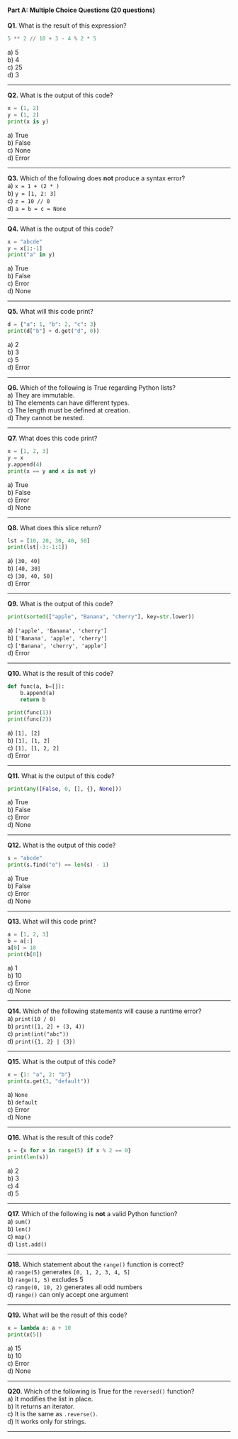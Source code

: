 

#### **Part A: Multiple Choice Questions (20 questions)**  

**Q1.** What is the result of this expression?  
```python
5 ** 2 // 10 + 3 - 4 % 2 * 5
```  
a) 5  
b) 4  
c) 25  
d) 3  

---

**Q2.** What is the output of this code?  
```python
x = (1, 2)
y = (1, 2)
print(x is y)
```  
a) True  
b) False  
c) None  
d) Error  

---

**Q3.** Which of the following does **not** produce a syntax error?  
a) `x = 1 + (2 * )`  
b) `y = [1, 2: 3]`  
c) `z = 10 // 0`  
d) `a = b = c = None`  

---

**Q4.** What is the output of this code?  
```python
x = "abcde"
y = x[1:-1]
print("a" in y)
```  
a) True  
b) False  
c) Error  
d) None  

---

**Q5.** What will this code print?  
```python
d = {"a": 1, "b": 2, "c": 3}
print(d["b"] + d.get("d", 0))
```  
a) 2  
b) 3  
c) 5  
d) Error  

---

**Q6.** Which of the following is True regarding Python lists?  
a) They are immutable.  
b) The elements can have different types.  
c) The length must be defined at creation.  
d) They cannot be nested.  

---

**Q7.** What does this code print?  
```python
x = [1, 2, 3]
y = x
y.append(4)
print(x == y and x is not y)
```  
a) True  
b) False  
c) Error  
d) None  

---

**Q8.** What does this slice return?  
```python
lst = [10, 20, 30, 40, 50]
print(lst[-3:-1:1])
```  
a) `[30, 40]`  
b) `[40, 30]`  
c) `[30, 40, 50]`  
d) Error  

---

**Q9.** What is the output of this code?  
```python
print(sorted(["apple", "Banana", "cherry"], key=str.lower))
```  
a) `['apple', 'Banana', 'cherry']`  
b) `['Banana', 'apple', 'cherry']`  
c) `['Banana', 'cherry', 'apple']`  
d) Error  

---

**Q10.** What is the result of this code?  
```python
def func(a, b=[]):
    b.append(a)
    return b

print(func(1))
print(func(2))
```  
a) `[1], [2]`  
b) `[1], [1, 2]`  
c) `[1], [1, 2, 2]`  
d) Error  

---

**Q11.** What is the output of this code?  
```python
print(any([False, 0, [], {}, None]))
```  
a) True  
b) False  
c) Error  
d) None  

---

**Q12.** What is the output of this code?  
```python
s = "abcde"
print(s.find("e") == len(s) - 1)
```  
a) True  
b) False  
c) Error  
d) None  

---

**Q13.** What will this code print?  
```python
a = [1, 2, 3]
b = a[:]
a[0] = 10
print(b[0])
```  
a) 1  
b) 10  
c) Error  
d) None  

---

**Q14.** Which of the following statements will cause a runtime error?  
a) `print(10 / 0)`  
b) `print([1, 2] + (3, 4))`  
c) `print(int("abc"))`  
d) `print({1, 2} | {3})`  

---

**Q15.** What is the output of this code?  
```python
x = {1: "a", 2: "b"}
print(x.get(3, "default"))
```  
a) `None`  
b) `default`  
c) Error  
d) None  

---

**Q16.** What is the result of this code?  
```python
s = {x for x in range(5) if x % 2 == 0}
print(len(s))
```  
a) 2  
b) 3  
c) 4  
d) 5  

---

**Q17.** Which of the following is **not** a valid Python function?  
a) `sum()`  
b) `len()`  
c) `map()`  
d) `list.add()`  

---

**Q18.** Which statement about the `range()` function is correct?  
a) `range(5)` generates `[0, 1, 2, 3, 4, 5]`  
b) `range(1, 5)` excludes 5  
c) `range(0, 10, 2)` generates all odd numbers  
d) `range()` can only accept one argument  

---

**Q19.** What will be the result of this code?  
```python
x = lambda a: a + 10
print(x(5))
```  
a) 15  
b) 10  
c) Error  
d) None  

---

**Q20.** Which of the following is True for the `reversed()` function?  
a) It modifies the list in place.  
b) It returns an iterator.  
c) It is the same as `.reverse()`.  
d) It works only for strings.  

---
